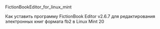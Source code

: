 FictionBookEditor_for_linux_mint

Как уставить программу FictionBook Editor v2.6.7 для редактирования электронных книг формата fb2 в Linux Mint 20
